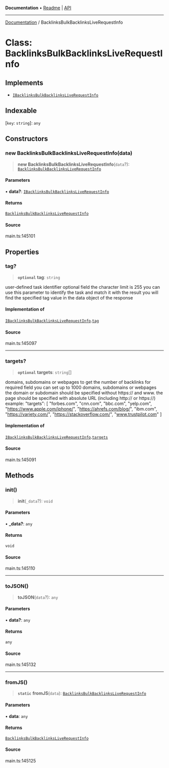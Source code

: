 **Documentation** • [Readme](../README.md) \| [API](../globals.md)

***

[Documentation](../README.md) / BacklinksBulkBacklinksLiveRequestInfo

# Class: BacklinksBulkBacklinksLiveRequestInfo

## Implements

- [`IBacklinksBulkBacklinksLiveRequestInfo`](../interfaces/IBacklinksBulkBacklinksLiveRequestInfo.md)

## Indexable

 \[`key`: `string`\]: `any`

## Constructors

### new BacklinksBulkBacklinksLiveRequestInfo(data)

> **new BacklinksBulkBacklinksLiveRequestInfo**(`data`?): [`BacklinksBulkBacklinksLiveRequestInfo`](BacklinksBulkBacklinksLiveRequestInfo.md)

#### Parameters

• **data?**: [`IBacklinksBulkBacklinksLiveRequestInfo`](../interfaces/IBacklinksBulkBacklinksLiveRequestInfo.md)

#### Returns

[`BacklinksBulkBacklinksLiveRequestInfo`](BacklinksBulkBacklinksLiveRequestInfo.md)

#### Source

main.ts:145101

## Properties

### tag?

> **`optional`** **tag**: `string`

user-defined task identifier
optional field
the character limit is 255
you can use this parameter to identify the task and match it with the result
you will find the specified tag value in the data object of the response

#### Implementation of

[`IBacklinksBulkBacklinksLiveRequestInfo`](../interfaces/IBacklinksBulkBacklinksLiveRequestInfo.md).[`tag`](../interfaces/IBacklinksBulkBacklinksLiveRequestInfo.md#tag)

#### Source

main.ts:145097

***

### targets?

> **`optional`** **targets**: `string`[]

domains, subdomains or webpages to get the number of backlinks for
required field
you can set up to 1000 domains, subdomains or webpages
the domain or subdomain should be specified without https:// and www.
the page should be specified with absolute URL (including http:// or https://)
example:
"targets": [
  "forbes.com",
  "cnn.com",
  "bbc.com",
  "yelp.com",
  "https://www.apple.com/iphone/",
  "https://ahrefs.com/blog/",
  "ibm.com",
  "https://variety.com/",
  "https://stackoverflow.com/",
  "www.trustpilot.com"
]

#### Implementation of

[`IBacklinksBulkBacklinksLiveRequestInfo`](../interfaces/IBacklinksBulkBacklinksLiveRequestInfo.md).[`targets`](../interfaces/IBacklinksBulkBacklinksLiveRequestInfo.md#targets)

#### Source

main.ts:145091

## Methods

### init()

> **init**(`_data`?): `void`

#### Parameters

• **\_data?**: `any`

#### Returns

`void`

#### Source

main.ts:145110

***

### toJSON()

> **toJSON**(`data`?): `any`

#### Parameters

• **data?**: `any`

#### Returns

`any`

#### Source

main.ts:145132

***

### fromJS()

> **`static`** **fromJS**(`data`): [`BacklinksBulkBacklinksLiveRequestInfo`](BacklinksBulkBacklinksLiveRequestInfo.md)

#### Parameters

• **data**: `any`

#### Returns

[`BacklinksBulkBacklinksLiveRequestInfo`](BacklinksBulkBacklinksLiveRequestInfo.md)

#### Source

main.ts:145125
